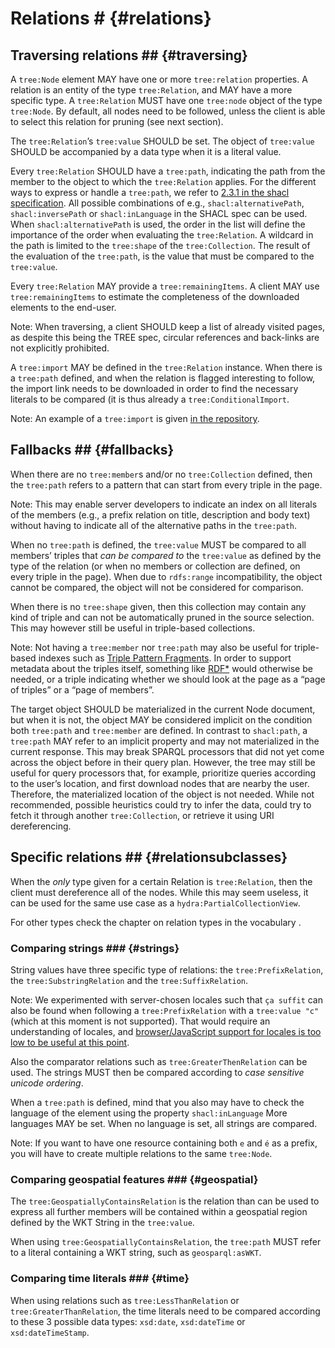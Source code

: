 # Relations # {#relations}

## Traversing relations ## {#traversing}

A `tree:Node` element MAY have one or more `tree:relation` properties. A relation is an entity of the type `tree:Relation`, and MAY have a more specific type. A `tree:Relation` MUST have one `tree:node` object of the type `tree:Node`. By default, all nodes need to be followed, unless the client is able to select this relation for pruning (see next section).

The `tree:Relation`’s `tree:value` SHOULD be set. The object of `tree:value` SHOULD be accompanied by a data type when it is a literal value.

Every `tree:Relation` SHOULD have a `tree:path`, indicating the path from the member to the object to which the `tree:Relation` applies. For the different ways to express or handle a `tree:path`, we refer to [2.3.1 in the shacl specification](https://www.w3.org/TR/shacl/#x2.3.1-shacl-property-paths). All possible combinations of e.g., `shacl:alternativePath`, `shacl:inversePath` or `shacl:inLanguage` in the SHACL spec can be used. When `shacl:alternativePath` is used, the order in the list will define the importance of the order when evaluating the `tree:Relation`. A wildcard in the path is limited to the `tree:shape` of the `tree:Collection`.
The result of the evaluation of the `tree:path`, is the value that must be compared to the `tree:value`.

Every `tree:Relation` MAY provide a `tree:remainingItems`. A client MAY use `tree:remainingItems` to estimate the completeness of the downloaded elements to the end-user.

Note: When traversing, a client SHOULD keep a list of already visited pages, as despite this being the TREE spec, circular references and back-links are not explicitly prohibited.

A `tree:import` MAY be defined in the `tree:Relation` instance. When there is a `tree:path` defined, and when the relation is flagged interesting to follow, the import link needs to be downloaded in order to find the necessary literals to be compared (it is thus already a `tree:ConditionalImport`.

Note: An example of a `tree:import` is given [in the repository](https://github.com/TREEcg/specification/blob/master/examples/geospatially-ordered-public-transport/first.ttl#L27).

## Fallbacks ## {#fallbacks}

When there are no `tree:member`s and/or no `tree:Collection` defined, then the `tree:path` refers to a pattern that can start from every triple in the page.

Note: This may enable server developers to indicate an index on all literals of the members (e.g., a prefix relation on title, description and body text) without having to indicate all of the alternative paths in the `tree:path`.

When no `tree:path` is defined, the `tree:value` MUST be compared to all members’ triples that *can be compared to* the `tree:value` as defined by the type of the relation (or when no members or collection are defined, on every triple in the page).
When due to `rdfs:range` incompatibility, the object cannot be compared, the object will not be considered for comparison.

When there is no `tree:shape` given, then this collection may contain any kind of triple and can not be automatically pruned in the source selection. This may however still be useful in triple-based collections.

Note: Not having a `tree:member` nor `tree:path` may also be useful for triple-based indexes such as [Triple Pattern Fragments](https://www.hydra-cg.com/spec/latest/triple-pattern-fragments/). In order to support metadata about the triples itself, something like [RDF*](http://blog.liu.se/olafhartig/tag/rdf-star/) would otherwise be needed, or a triple indicating whether we should look at the page as a “page of triples” or a “page of members”.

The target object SHOULD be materialized in the current Node document, but when it is not, the object MAY be considered implicit on the condition both `tree:path` and `tree:member` are defined.
In contrast to `shacl:path`, a `tree:path` MAY refer to an implicit property and may not materialized in the current response. This may break SPARQL processors that did not yet come across the object before in their query plan. However, the tree may still be useful for query processors that, for example, prioritize queries according to the user’s location, and first download nodes that are nearby the user. Therefore, the materialized location of the object is not needed. While not recommended, possible heuristics could try to infer the data, could try to fetch it through another `tree:Collection`, or retrieve it using URI dereferencing.

## Specific relations ## {#relationsubclasses}

When the *only* type given for a certain Relation is `tree:Relation`, then the client must dereference all of the nodes. While this may seem useless, it can be used for the same use case as a `hydra:PartialCollectionView`.

For other types check the chapter on relation types in the vocabulary [](#Relation).

### Comparing strings ### {#strings}

String values have three specific type of relations: the `tree:PrefixRelation`, the `tree:SubstringRelation` and the `tree:SuffixRelation`.

Note: We experimented with server-chosen locales such that `ça suffit` can also be found when following a `tree:PrefixRelation` with a `tree:value "c"` (which at this moment is not supported). That would require an understanding of locales, and [browser/JavaScript support for locales is too low to be useful at this point](https://developer.mozilla.org/en-US/docs/Web/JavaScript/Reference/Global_Objects/Intl#Locale_identification_and_negotiation).

Also the comparator relations such as `tree:GreaterThenRelation` can be used.
The strings MUST then be compared according to *case sensitive unicode ordering*.

When a `tree:path` is defined, mind that you also may have to check the language of the element using the property `shacl:inLanguage` 
More languages MAY be set.
When no language is set, all strings are compared.

Note: If you want to have one resource containing both `e` and `é` as a prefix, you will have to create multiple relations to the same `tree:Node`.

### Comparing geospatial features ### {#geospatial}

The `tree:GeospatiallyContainsRelation` is the relation than can be used to express all further members will be contained within a geospatial region defined by the WKT String in the `tree:value`.

When using `tree:GeospatiallyContainsRelation`, the `tree:path` MUST refer to a literal containing a WKT string, such as `geosparql:asWKT`.

### Comparing time literals ### {#time}

When using relations such as `tree:LessThanRelation` or `tree:GreaterThanRelation`, the time literals need to be compared according to these 3 possible data types: `xsd:date`, `xsd:dateTime` or `xsd:dateTimeStamp`.

